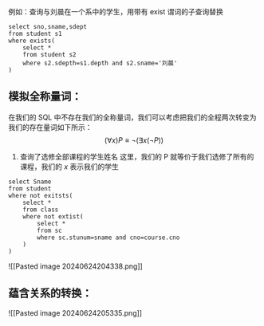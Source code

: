 例如：查询与刘晨在一个系中的学生，用带有 exist 谓词的子查询替换
```
select sno,sname,sdept
from student s1
where exists(
	select *
	from student s2
	where s2.sdepth=s1.depth and s2.sname='刘晨'
)
```

## 模拟全称量词：
在我们的 SQL 中不存在我们的全称量词，我们可以考虑把我们的全程两次转变为我们的存在量词如下所示：
$$(\forall x)P\equiv\neg(\exists x(\neg P))$$
1. 查询了选修全部课程的学生姓名
这里，我们的 P 就等价于我们选修了所有的课程，我们的 $x$ 表示我们的学生
```
select Sname
from student
where not exitsts(
	select *
	from class
	where not extist(
		select *
		from sc
		where sc.stunum=sname and cno=course.cno 
	)
)
```

![[Pasted image 20240624204338.png]]

## 蕴含关系的转换：
![[Pasted image 20240624205335.png]]
